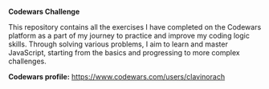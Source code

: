 **Codewars Challenge**

This repository contains all the exercises I have completed on the Codewars platform as a part of my journey to practice and improve my coding logic skills. Through solving various problems, I aim to learn and master JavaScript, starting from the basics and progressing to more complex challenges.

**Codewars profile:** https://www.codewars.com/users/clavinorach
